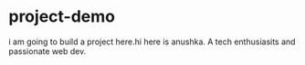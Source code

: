 # project-demo
i am going to build a project here.hi here is anushka. A tech enthusiasits and passionate web dev.
